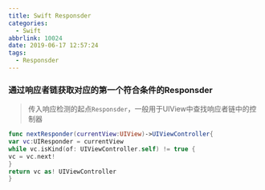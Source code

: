 ```yaml
---
title: Swift Responsder
categories:
  - Swift
abbrlink: 10024
date: 2019-06-17 12:57:24
tags:
  - Responsder
---
```


### 通过响应者链获取对应的第一个符合条件的Responsder

> 传入响应检测的起点`Responsder`，一般用于UIView中查找响应者链中的控制器

```swift
func nextResponder(currentView:UIView)->UIViewController{
var vc:UIResponder = currentView
while vc.isKind(of: UIViewController.self) != true {
vc = vc.next!
}
return vc as! UIViewController
}

```


